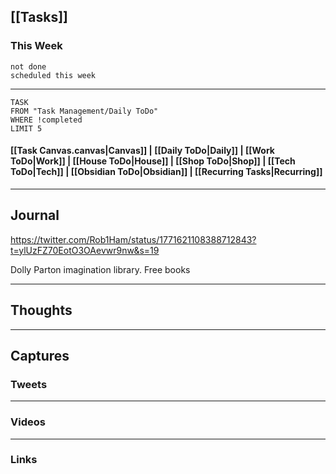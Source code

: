 ## [[Tasks]]

### This Week

```tasks
not done
scheduled this week
```

---
```dataview
TASK
FROM "Task Management/Daily ToDo"
WHERE !completed
LIMIT 5
```


#### [[Task Canvas.canvas|Canvas]] | [[Daily ToDo|Daily]] | [[Work ToDo|Work]] |  [[House ToDo|House]] |  [[Shop ToDo|Shop]] | [[Tech ToDo|Tech]] | [[Obsidian ToDo|Obsidian]] | [[Recurring Tasks|Recurring]] 
---
## Journal

https://twitter.com/Rob1Ham/status/1771621108388712843?t=ylUzFZ70EotO3OAevwr9nw&s=19

Dolly Parton imagination library. Free books 

---
## Thoughts

---
## Captures

### Tweets

---
### Videos

---
### Links



